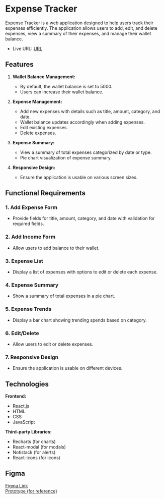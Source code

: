# Expense Tracker

Expense Tracker is a web application designed to help users track their expenses efficiently. The application allows users to add, edit, and delete expenses, view a summary of their expenses, and manage their wallet balance.

- Live URL: [URL](https://expense-tracker-alpha-opal.vercel.app/)

## Features

1. **Wallet Balance Management:**
   - By default, the wallet balance is set to 5000.
   - Users can increase their wallet balance.

2. **Expense Management:**
   - Add new expenses with details such as title, amount, category, and date.
   - Wallet balance updates accordingly when adding expenses.
   - Edit existing expenses.
   - Delete expenses.

3. **Expense Summary:**
   - View a summary of total expenses categorized by date or type.
   - Pie chart visualization of expense summary.

4. **Responsive Design:**
   - Ensure the application is usable on various screen sizes.

## Functional Requirements

### 1. Add Expense Form
   - Provide fields for title, amount, category, and date with validation for required fields.

### 2. Add Income Form
   - Allow users to add balance to their wallet.

### 3. Expense List
   - Display a list of expenses with options to edit or delete each expense.

### 4. Expense Summary
   - Show a summary of total expenses in a pie chart.

### 5. Expense Trends
   - Display a bar chart showing trending spends based on category.

### 6. Edit/Delete
   - Allow users to edit or delete expenses.

### 7. Responsive Design
   - Ensure the application is usable on different devices.

## Technologies

**Frontend:**
- React.js
- HTML
- CSS
- JavaScript

**Third-party Libraries:**
- Recharts (for charts)
- React-modal (for modals)
- Notistack (for alerts)
- React-icons (for icons)

## Figma

[Figma Link](https://www.figma.com/file/yHps1cSScYurYlrtnHmQMN/Crio-Takehome---Expense-Tracker?type=design&node-id=2%3A5&mode=design&t=4vF4yvSzzc2fq6Z1-1)  
[Prototype (for reference)](https://www.figma.com/proto/yHps1cSScYurYlrtnHmQMN/Crio-Takehome---Expense-Tracker?type=design&node-id=2-6&t=f21zpQNA6iD7q7Ha-1&scaling=scale-down&page-id=0%3A1&starting-point-node-id=2%3A6)



